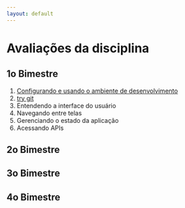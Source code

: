 ```yaml
---
layout: default
---
```


# [](#header-1) Avaliações da disciplina

## [](#header-2) 1o Bimestre

1. [Configurando e usando o ambiente de desenvolvimento](reactnative/environment_exams)
2. [try git](https://try.github.io/)
3. Entendendo a interface do usuário
4. Navegando entre telas
5. Gerenciando o estado da aplicação
6. Acessando APIs



## [](#header-2) 2o Bimestre

## [](#header-2) 3o Bimestre

## [](#header-2) 4o Bimestre
